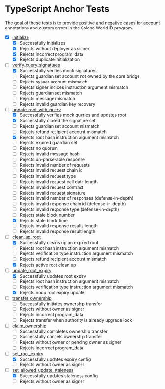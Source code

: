 # TypeScript Anchor Tests

The goal of these tests is to provide positive and negative cases for account annotations and custom errors in the Solana World ID program.

- [x] [initialize](programs/solana-world-id-program/src/instructions/initialize.rs)
  - [x] Successfully initializes
  - [x] Rejects without deployer as signer
  - [x] Rejects incorrect program_data
  - [x] Rejects duplicate initialization
- [ ] [verify_query_signatures](programs/solana-world-id-program/src/instructions/verify_query_signatures.rs)
  - [x] Successfully verifies mock signatures
  - [ ] Rejects guardian set account not owned by the core bridge
  - [ ] Rejects sysvar account mismatch
  - [ ] Rejects signer indices instruction argument mismatch
  - [ ] Rejects guardian set mismatch
  - [ ] Rejects message mismatch
  - [ ] Rejects invalid guardian key recovery
- [ ] [update_root_with_query](programs/solana-world-id-program/src/instructions/update_root_with_query.rs)
  - [x] Successfully verifies mock queries and updates root
  - [x] Successfully closed the signature set
  - [ ] Rejects guardian set account mismatch
  - [ ] Rejects refund recipient account mismatch
  - [x] Rejects root hash instruction argument mismatch
  - [ ] Rejects expired guardian set
  - [ ] Rejects no quorum
  - [ ] Rejects invalid message hash
  - [ ] Rejects un-parse-able response
  - [ ] Rejects invalid number of requests
  - [ ] Rejects invalid request chain id
  - [ ] Rejects invalid request type
  - [ ] Rejects invalid request call data length
  - [ ] Rejects invalid request contract
  - [ ] Rejects invalid request signature
  - [ ] Rejects invalid number of responses (defense-in-depth)
  - [ ] Rejects invalid response chain id (defense-in-depth)
  - [ ] Rejects invalid response type (defense-in-depth)
  - [ ] Rejects stale block number
  - [x] Rejects stale block time
  - [ ] Rejects invalid response results length
  - [ ] Rejects invalid response result length
- [ ] [clean_up_root](programs/solana-world-id-program/src/instructions/clean_up_root.rs)
  - [x] Successfully cleans up an expired root
  - [ ] Rejects root hash instruction argument mismatch
  - [ ] Rejects verification type instruction argument mismatch
  - [ ] Rejects refund recipient account mismatch
  - [x] Rejects active root clean up
- [ ] [update_root_expiry](programs/solana-world-id-program/src/instructions/update_root_expiry.rs)
  - [x] Successfully updates root expiry
  - [ ] Rejects root hash instruction argument mismatch
  - [ ] Rejects verification type instruction argument mismatch
  - [x] Rejects noop root expiry update
- [ ] [transfer_ownership](programs/solana-world-id-program/src/instructions/admin.rs)
  - [ ] Successfully initiates ownership transfer
  - [ ] Rejects without owner as signer
  - [ ] Rejects incorrect program_data
  - [ ] Rejects transfer when authority is already upgrade lock
- [ ] [claim_ownership](programs/solana-world-id-program/src/instructions/admin.rs)
  - [ ] Successfully completes ownership transfer
  - [ ] Successfully cancels ownership transfer
  - [ ] Rejects without owner or pending owner as signer
  - [ ] Rejects incorrect program_data
- [ ] [set_root_expiry](programs/solana-world-id-program/src/instructions/admin.rs)
  - [x] Successfully updates expiry config
  - [ ] Rejects without owner as signer
- [ ] [set_allowed_update_staleness](programs/solana-world-id-program/src/instructions/admin.rs)
  - [x] Successfully updates staleness config
  - [ ] Rejects without owner as signer
